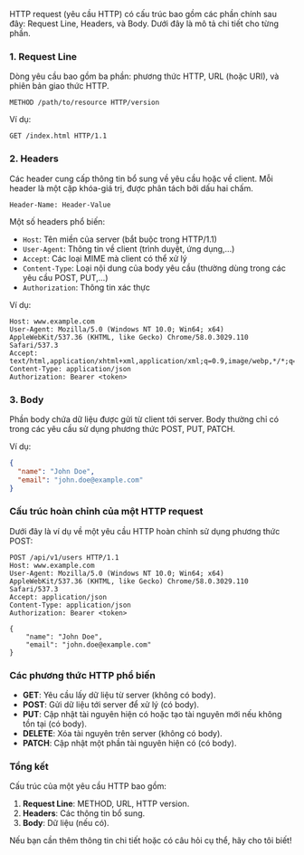 HTTP request (yêu cầu HTTP) có cấu trúc bao gồm các phần chính sau đây: Request Line, Headers, và Body. Dưới đây là mô tả chi tiết cho từng phần.

### 1. Request Line

Dòng yêu cầu bao gồm ba phần: phương thức HTTP, URL (hoặc URI), và phiên bản giao thức HTTP.

```
METHOD /path/to/resource HTTP/version
```

Ví dụ:

```
GET /index.html HTTP/1.1
```

### 2. Headers

Các header cung cấp thông tin bổ sung về yêu cầu hoặc về client. Mỗi header là một cặp khóa-giá trị, được phân tách bởi dấu hai chấm.

```
Header-Name: Header-Value
```

Một số headers phổ biến:

- `Host`: Tên miền của server (bắt buộc trong HTTP/1.1)
- `User-Agent`: Thông tin về client (trình duyệt, ứng dụng,...)
- `Accept`: Các loại MIME mà client có thể xử lý
- `Content-Type`: Loại nội dung của body yêu cầu (thường dùng trong các yêu cầu POST, PUT,...)
- `Authorization`: Thông tin xác thực

Ví dụ:

```
Host: www.example.com
User-Agent: Mozilla/5.0 (Windows NT 10.0; Win64; x64) AppleWebKit/537.36 (KHTML, like Gecko) Chrome/58.0.3029.110 Safari/537.3
Accept: text/html,application/xhtml+xml,application/xml;q=0.9,image/webp,*/*;q=0.8
Content-Type: application/json
Authorization: Bearer <token>
```

### 3. Body

Phần body chứa dữ liệu được gửi từ client tới server. Body thường chỉ có trong các yêu cầu sử dụng phương thức POST, PUT, PATCH.

Ví dụ:

```json
{
  "name": "John Doe",
  "email": "john.doe@example.com"
}
```

### Cấu trúc hoàn chỉnh của một HTTP request

Dưới đây là ví dụ về một yêu cầu HTTP hoàn chỉnh sử dụng phương thức POST:

```
POST /api/v1/users HTTP/1.1
Host: www.example.com
User-Agent: Mozilla/5.0 (Windows NT 10.0; Win64; x64) AppleWebKit/537.36 (KHTML, like Gecko) Chrome/58.0.3029.110 Safari/537.3
Accept: application/json
Content-Type: application/json
Authorization: Bearer <token>

{
    "name": "John Doe",
    "email": "john.doe@example.com"
}
```

### Các phương thức HTTP phổ biến

- **GET**: Yêu cầu lấy dữ liệu từ server (không có body).
- **POST**: Gửi dữ liệu tới server để xử lý (có body).
- **PUT**: Cập nhật tài nguyên hiện có hoặc tạo tài nguyên mới nếu không tồn tại (có body).
- **DELETE**: Xóa tài nguyên trên server (không có body).
- **PATCH**: Cập nhật một phần tài nguyên hiện có (có body).

### Tổng kết

Cấu trúc của một yêu cầu HTTP bao gồm:

1. **Request Line**: METHOD, URL, HTTP version.
2. **Headers**: Các thông tin bổ sung.
3. **Body**: Dữ liệu (nếu có).

Nếu bạn cần thêm thông tin chi tiết hoặc có câu hỏi cụ thể, hãy cho tôi biết!
